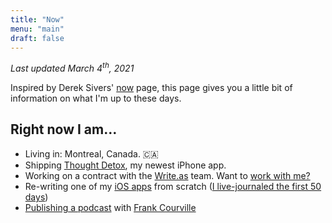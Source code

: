 ```yaml
---
title: "Now"
menu: "main"
draft: false
---
```


_Last updated March 4<sup>th</sup>, 2021_

Inspired by Derek Sivers' [now](https://sivers.org/nowff) page, this page gives you a little bit of information on what I'm up to these days.

## Right now I am…

- Living in: Montreal, Canada. 🇨🇦
- Shipping [Thought Detox](https://thoughtdetox.app/), my newest iPhone app.
- Working on a contract with the [Write.as](https://write.as) team. Want to [work with me?](/work-with-me)
- Re-writing one of my [iOS apps](https://droppedbits.com/apps/per) from scratch ([I live-journaled the first 50 days](/tags/per-rewrite-diary/))
- [Publishing a podcast](https://www.makebeforebreak.com) with [Frank Courville](https://ioscoachfrank.com/)
